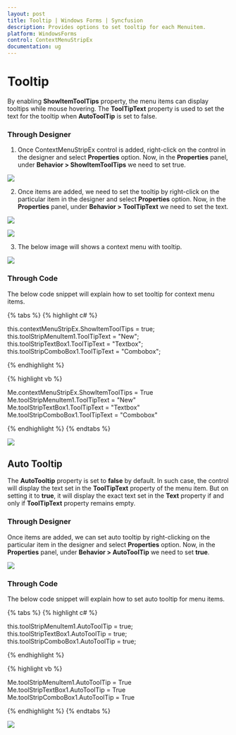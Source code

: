 ```yaml
---
layout: post
title: Tooltip | Windows Forms | Syncfusion
description: Provides options to set tooltip for each Menuitem.
platform: WindowsForms
control: ContextMenuStripEx
documentation: ug
---
```


# Tooltip

By enabling **ShowItemToolTips** property, the menu items can display tooltips while mouse hovering. The **ToolTipText** property is used to set the text for the tooltip when **AutoToolTip** is set to false.

### Through Designer

1. Once ContextMenuStripEx control is added, right-click on the control in the designer and select **Properties** option. Now, in the **Properties** panel, under **Behavior > ShowItemToolTips** we need to set true.

![](Tooltip_Images/Properties2.png)

2. Once items are added, we need to set the tooltip by right-click on the particular item in the designer and select **Properties** option. Now, in the **Properties** panel, under **Behavior > ToolTipText** we need to set the text.

![](Tooltip_Images/Properties.png)

![](Tooltip_Images/Properties1.png)

3. The below image will shows a context menu with tooltip.

![](Tooltip_Images/Tooltip.png)

### Through Code

The below code snippet will explain how to set tooltip for context menu items.

{% tabs %}
{% highlight c# %}

this.contextMenuStripEx.ShowItemToolTips = true;
this.toolStripMenuItem1.ToolTipText = "New";
this.toolStripTextBox1.ToolTipText = "Textbox";
this.toolStripComboBox1.ToolTipText = "Combobox";

{% endhighlight %}

{% highlight vb %}

Me.contextMenuStripEx.ShowItemToolTips = True
Me.toolStripMenuItem1.ToolTipText = "New"
Me.toolStripTextBox1.ToolTipText = "Textbox"
Me.toolStripComboBox1.ToolTipText = "Combobox"

{% endhighlight %}
{% endtabs %}

![](Tooltip_Images/Tooltip1.png)

## Auto Tooltip

The **AutoTooltip** property is set to **false** by default. In such case, the control will display the text set in the **ToolTipText** property of the menu item. But on setting it to **true**, it will display the exact text set in the **Text** property if and only if **ToolTipText** property remains empty.

### Through Designer

Once items are added, we can set auto tooltip by right-clicking on the particular item in the designer and select **Properties** option. Now, in the **Properties** panel, under **Behavior > AutoToolTip** we need to set **true**.

![](Tooltip_Images/Properties3.png)

### Through Code

The below code snippet will explain how to set auto tooltip for menu items.

{% tabs %}
{% highlight c# %}

this.toolStripMenuItem1.AutoToolTip = true;
this.toolStripTextBox1.AutoToolTip = true;
this.toolStripComboBox1.AutoToolTip = true;

{% endhighlight %}

{% highlight vb %}

Me.toolStripMenuItem1.AutoToolTip = True
Me.toolStripTextBox1.AutoToolTip = True
Me.toolStripComboBox1.AutoToolTip = True

{% endhighlight %}
{% endtabs %}

![](Tooltip_Images/Tooltip2.png)